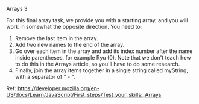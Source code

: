 Arrays 3

For this final array task, we provide you with a starting array, and you will work in somewhat the opposite direction. You need to:

1. Remove the last item in the array.
2. Add two new names to the end of the array.
3. Go over each item in the array and add its index number after the name inside parentheses, for example Ryu (0). Note that we don't teach how to do this in the Arrays article, so you'll have to do some research.
4. Finally, join the array items together in a single string called myString, with a separator of " - ".

Ref: https://developer.mozilla.org/en-US/docs/Learn/JavaScript/First_steps/Test_your_skills:_Arrays
